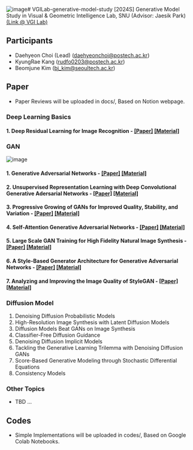 ![image](https://github.com/choidaedae/VGILab-generative-model-study/assets/105369646/b7d17bba-7a57-4bf1-bc07-78ce83183b22)# VGILab-generative-model-study
[2024S] Generative Model Study in Visual & Geometric Intelligence Lab, SNU (Advisor: Jaesik Park) [(Link @ VGI Lab)](https://jaesik.info)

## Participants
- Daehyeon Choi (Lead) (daehyeonchoi@postech.ac.kr)
- KyungRae Kang (rudfo0203@postech.ac.kr)
- Beomjune Kim (bj_kim@seoultech.ac.kr)

## Paper
- Paper Reviews will be uploaded in docs/, Based on Notion webpage.
  
### Deep Learning Basics 
#### 1. Deep Residual Learning for Image Recognition - [[Paper]](https://arxiv.org/abs/1512.03385) [[Material]](https://charming-sundial-50a.notion.site/Deep-Residual-Learning-for-Image-Recognition-f2de75a7ab314865bb0b2360e4a9750e)


### GAN 
![image](https://github.com/choidaedae/VGILab-generative-model-study/assets/105369646/5fa45531-ce75-47e8-93f5-5bdb5b358c59)


#### 1. Generative Adversarial Networks - [[Paper]](https://arxiv.org/abs/1406.2661) [[Material]](https://charming-sundial-50a.notion.site/Generative-Adversarial-Networks-53764cdd4d4c4a19aadbd0ea4231bfc6)

#### 2. Unsupervised Representation Learning with Deep Convolutional Generative Adersarial Networks - [[Paper]](https://arxiv.org/abs/1511.06434) [[Material]](https://charming-sundial-50a.notion.site/Unsupervised-Representation-Learning-with-Deep-Convolutional-Generative-Adersarial-Networks-352d68771aff4158b58e28d21d90112a)


#### 3. Progressive Growing of GANs for Improved Quality, Stability, and Variation - [[Paper]](https://arxiv.org/abs/1805.08318) [[Material]](https://charming-sundial-50a.notion.site/Progressive-Growing-of-GANs-for-Improved-Quality-Stability-and-Variation-74bcb45849ec464d9271b3df5464af11)

#### 4. Self-Attention Generative Adversarial Networks - [[Paper]](https://arxiv.org/abs/1805.08318) [[Material]](https://charming-sundial-50a.notion.site/Self-Attention-Generative-Adversarial-Networks-7e9285c90c074f1280a3a65cd5b2f2ac?pvs=4)
#### 5. Large Scale GAN Training for High Fidelity Natural Image Synthesis - [[Paper]](https://arxiv.org/abs/1809.11096) [[Material]](https://davidkim2028.notion.site/BigGAN-5b01b7dc96224bf8b042f9f1cad7a38a)
#### 6. A Style-Based Generator Architecture for Generative Adversarial Networks - [[Paper]](https://arxiv.org/abs/1812.04948) [[Material]](https://charming-sundial-50a.notion.site/A-Style-Based-Generator-Architecture-for-Generative-Adversarial-Networks-1ef4fbc3e3154ab1804dc847ba7cdd36)
#### 7. Analyzing and Improving the Image Quality of StyleGAN - [[Paper]](https://arxiv.org/abs/1912.04958) [[Material]](https://davidkim2028.notion.site/StyleGAN2-d5116a6a54ea493e9d12d9d76b93f058) 

### Diffusion Model 
1. Denoising Diffusion Probabilistic Models
2. High-Resolution Image Synthesis with Latent Diffusion Models
3. Diffusion Models Beat GANs on Image Synthesis
4. Classifier-Free Diffusion Guidance
5. Denoising Diffusion Implicit Models
6. Tackling the Generative Learning Trilemma with Denoising Diffusion GANs
7. Score-Based Generative Modeling through Stochastic Differential Equations
8. Consistency Models

### Other Topics
- TBD ...

## Codes
- Simple Implementations will be uploaded in codes/, Based on Google Colab Notebooks.
  

